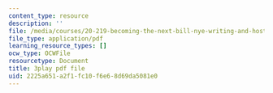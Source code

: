```yaml
---
content_type: resource
description: ''
file: /media/courses/20-219-becoming-the-next-bill-nye-writing-and-hosting-the-educational-show-january-iap-2015/2225a651a2f1fc10f6e68d69da5081e0_17uL1VoaWTQ.pdf
file_type: application/pdf
learning_resource_types: []
ocw_type: OCWFile
resourcetype: Document
title: 3play pdf file
uid: 2225a651-a2f1-fc10-f6e6-8d69da5081e0
---
```

